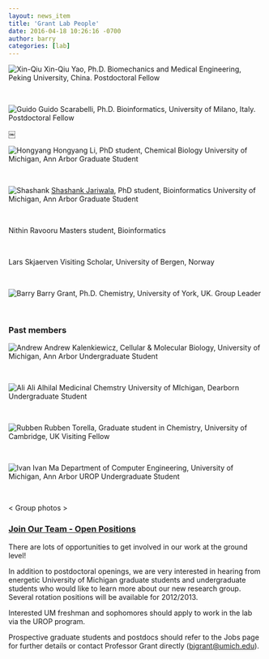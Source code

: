 ```yaml
---
layout: news_item
title: 'Grant Lab People'
date: 2016-04-18 10:26:16 -0700
author: barry
categories: [lab]
---
```



![Xin-Qiu](http://thegrantlab.org/people/files/img_0013.jpg)
Xin-Qiu Yao,
Ph.D. Biomechanics and Medical Engineering, Peking University, China.
Postdoctoral Fellow

<br/>

![Guido](http://thegrantlab.org/people/files/img_0011-2.jpg)
Guido Scarabelli,
Ph.D. Bioinformatics, University of Milano, Italy.
Postdoctoral Fellow

￼<br/>

![Hongyang](http://thegrantlab.org/people/files/img_0523.jpg)
Hongyang Li,
PhD student, Chemical Biology
University of Michigan, Ann Arbor
Graduate Student

<br/>

![Shashank](http://www.ccmb.med.umich.edu/sites/default/files/people/Shashank_Jariwala.jpg)
[Shashank Jariwala](http://www.ccmb.med.umich.edu/node/1023),
PhD student, Bioinformatics
University of Michigan, Ann Arbor
Graduate Student

<br/>

Nithin Ravooru
Masters student, Bioinformatics

<br/>

Lars Skjaerven
Visiting Scholar,
University of Bergen, Norway

<br/>

![Barry](http://thegrantlab.org/people/files/barry.jpg)
Barry Grant,
Ph.D. Chemistry, University of York, UK.
Group Leader

<br/>

### Past members

![Andrew](http://thegrantlab.org/people/files/img_0014.jpg)
Andrew Kalenkiewicz,
Cellular & Molecular Biology, University of Michigan, Ann Arbor
Undergraduate Student

<br/>

![Ali](http://thegrantlab.org/people/files/ali_480px.jpg)
Ali Alhilal
Medicinal Chemstry
University of MIchigan, Dearborn
Undergraduate Student

<br/>

![Rubben](http://thegrantlab.org/people/files/img_0521.jpg)
Rubben Torella,
Graduate student in Chemistry, University of Cambridge, UK
Visiting Fellow

<br/>

![Ivan](http://thegrantlab.org/people/styled/files/img_0012.jpg)
Ivan Ma
Department of Computer Engineering, University of Michigan, Ann Arbor
UROP Undergraduate Student

<br/>

< Group photos >



### [Join Our Team - Open Positions](#jobs)

There are lots of opportunities to get involved in our work at the ground level!

In addition to postdoctoral openings, we are very interested in hearing from energetic University of Michigan graduate students and undergraduate students who would like to learn more about our new research group. Several rotation positions will be available for 2012/2013.

Interested UM freshman and sophomores should apply to work in the lab via the UROP program.

Prospective graduate students and postdocs should refer to the Jobs page for further details or contact Professor Grant directly (<bjgrant@umich.edu>).
